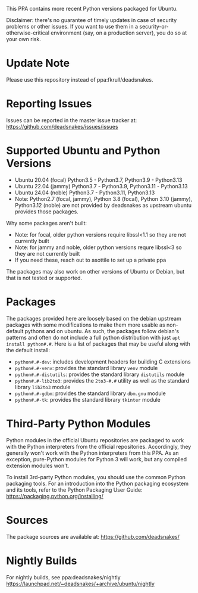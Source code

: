 This PPA contains more recent Python versions packaged for Ubuntu.

Disclaimer: there's no guarantee of timely updates in case of security problems or other issues. If you want to use them in a security-or-otherwise-critical environment (say, on a production server), you do so at your own risk.

Update Note
===========
Please use this repository instead of ppa:fkrull/deadsnakes.

Reporting Issues
================

Issues can be reported in the master issue tracker at:
https://github.com/deadsnakes/issues/issues

Supported Ubuntu and Python Versions
====================================

- Ubuntu 20.04 (focal) Python3.5 - Python3.7, Python3.9 - Python3.13
- Ubuntu 22.04 (jammy) Python3.7 - Python3.9, Python3.11 - Python3.13
- Ubuntu 24.04 (noble) Python3.7 - Python3.11, Python3.13
- Note: Python2.7 (focal, jammy), Python 3.8 (focal), Python 3.10 (jammy), Python3.12 (noble) are not provided by deadsnakes as upstream ubuntu provides those packages.

Why some packages aren't built:
- Note: for focal, older python versions require libssl<1.1 so they are not currently built
- Note: for jammy and noble, older python versions requre libssl<3 so they are not currently built
- If you need these, reach out to asottile to set up a private ppa

The packages may also work on other versions of Ubuntu or Debian, but that is not tested or supported.

Packages
========

The packages provided here are loosely based on the debian upstream packages with some modifications to make them more usable as non-default pythons and on ubuntu. As such, the packages follow debian's patterns and often do not include a full python distribution with just `apt install python#.#`. Here is a list of packages that may be useful along with the default install:

- `python#.#-dev`: includes development headers for building C extensions
- `python#.#-venv`: provides the standard library `venv` module
- `python#.#-distutils`: provides the standard library `distutils` module
- `python#.#-lib2to3`: provides the `2to3-#.#` utility as well as the standard library `lib2to3` module
- `python#.#-gdbm`: provides the standard library `dbm.gnu` module
- `python#.#-tk`: provides the standard library `tkinter` module

Third-Party Python Modules
==========================

Python modules in the official Ubuntu repositories are packaged to work with the Python interpreters from the official repositories. Accordingly, they generally won't work with the Python interpreters from this PPA. As an exception, pure-Python modules for Python 3 will work, but any compiled extension modules won't.

To install 3rd-party Python modules, you should use the common Python packaging tools. For an introduction into the Python packaging ecosystem and its tools, refer to the Python Packaging User Guide:
https://packaging.python.org/installing/

Sources
=======
The package sources are available at:
https://github.com/deadsnakes/

Nightly Builds
==============

For nightly builds, see ppa:deadsnakes/nightly https://launchpad.net/~deadsnakes/+archive/ubuntu/nightly
